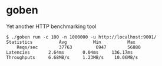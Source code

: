 # goben
Yet another HTTP benchmarking tool


    $ ./goben run -c 100 -n 1000000 -u http://localhost:9001/
    Statistics          Avg          Min          Max
        Reqs/sec        37763         6947        56880
    Latencies       2.64ms       0.04ms     136.17ms
    Throughputs     6.68MB/s     1.23MB/s    10.06MB/s
